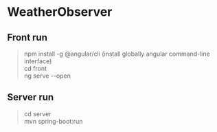# WeatherObserver

## Front run
> npm install -g @angular/cli (install globally angular command-line interface) <br>
> cd front <br>
> ng serve --open <br>

## Server run
> cd server <br>
> mvn spring-boot:run <br>

